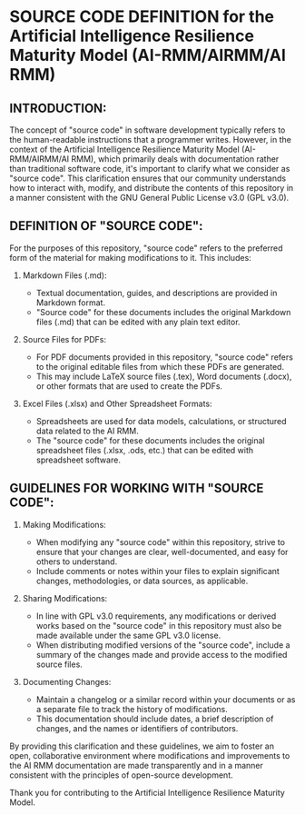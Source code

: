 # SOURCE CODE DEFINITION for the Artificial Intelligence Resilience Maturity Model (AI-RMM/AIRMM/AI RMM)

## INTRODUCTION:
The concept of "source code" in software development typically refers to the human-readable instructions that a programmer writes. However, in the context of the Artificial Intelligence Resilience Maturity Model (AI-RMM/AIRMM/AI RMM), which primarily deals with documentation rather than traditional software code, it's important to clarify what we consider as "source code". This clarification ensures that our community understands how to interact with, modify, and distribute the contents of this repository in a manner consistent with the GNU General Public License v3.0 (GPL v3.0).

## DEFINITION OF "SOURCE CODE":
For the purposes of this repository, "source code" refers to the preferred form of the material for making modifications to it. This includes:

1. Markdown Files (.md):
   - Textual documentation, guides, and descriptions are provided in Markdown format.
   - "Source code" for these documents includes the original Markdown files (.md) that can be edited with any plain text editor.

2. Source Files for PDFs:
   - For PDF documents provided in this repository, "source code" refers to the original editable files from which these PDFs are generated.
   - This may include LaTeX source files (.tex), Word documents (.docx), or other formats that are used to create the PDFs.

3. Excel Files (.xlsx) and Other Spreadsheet Formats:
   - Spreadsheets are used for data models, calculations, or structured data related to the AI RMM.
   - The "source code" for these documents includes the original spreadsheet files (.xlsx, .ods, etc.) that can be edited with spreadsheet software.

## GUIDELINES FOR WORKING WITH "SOURCE CODE":
1. Making Modifications:
   - When modifying any "source code" within this repository, strive to ensure that your changes are clear, well-documented, and easy for others to understand.
   - Include comments or notes within your files to explain significant changes, methodologies, or data sources, as applicable.

2. Sharing Modifications:
   - In line with GPL v3.0 requirements, any modifications or derived works based on the "source code" in this repository must also be made available under the same GPL v3.0 license.
   - When distributing modified versions of the "source code", include a summary of the changes made and provide access to the modified source files.

3. Documenting Changes:
   - Maintain a changelog or a similar record within your documents or as a separate file to track the history of modifications.
   - This documentation should include dates, a brief description of changes, and the names or identifiers of contributors.

By providing this clarification and these guidelines, we aim to foster an open, collaborative environment where modifications and improvements to the AI RMM documentation are made transparently and in a manner consistent with the principles of open-source development.

Thank you for contributing to the Artificial Intelligence Resilience Maturity Model.

